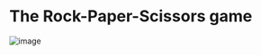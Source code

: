 # The Rock-Paper-Scissors game
![image](https://github.com/user-attachments/assets/7e94677b-3139-4416-9e14-2f1ac99e872c)
